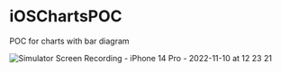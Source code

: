 # iOSChartsPOC
POC for charts with bar diagram 

![Simulator Screen Recording - iPhone 14 Pro - 2022-11-10 at 12 23 21](https://user-images.githubusercontent.com/115459797/201007631-402d3e15-e682-4dd9-aba3-13cede54be4e.gif)
